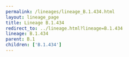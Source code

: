 ```yaml
---
permalink: /lineages/lineage_B.1.434.html
layout: lineage_page
title: Lineage B.1.434
redirect_to: ../lineage.html?lineage=B.1.434
lineage: B.1.434
parent: B.1
children: ['B.1.434']
---
```

